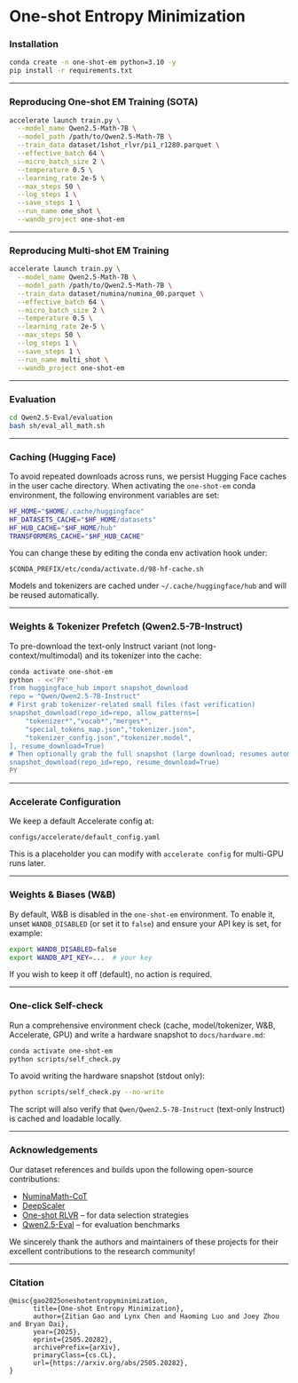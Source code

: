 # One-shot Entropy Minimization

### Installation

```bash
conda create -n one-shot-em python=3.10 -y
pip install -r requirements.txt
```

---

### Reproducing One-shot EM Training (SOTA)

```bash
accelerate launch train.py \
  --model_name Qwen2.5-Math-7B \
  --model_path /path/to/Qwen2.5-Math-7B \
  --train_data dataset/1shot_rlvr/pi1_r1280.parquet \
  --effective_batch 64 \
  --micro_batch_size 2 \
  --temperature 0.5 \
  --learning_rate 2e-5 \
  --max_steps 50 \
  --log_steps 1 \
  --save_steps 1 \
  --run_name one_shot \
  --wandb_project one-shot-em
```

---

### Reproducing Multi-shot EM Training

```bash
accelerate launch train.py \
  --model_name Qwen2.5-Math-7B \
  --model_path /path/to/Qwen2.5-Math-7B \
  --train_data dataset/numina/numina_00.parquet \
  --effective_batch 64 \
  --micro_batch_size 2 \
  --temperature 0.5 \
  --learning_rate 2e-5 \
  --max_steps 50 \
  --log_steps 1 \
  --save_steps 1 \
  --run_name multi_shot \
  --wandb_project one-shot-em
```

---

### Evaluation

```bash
cd Qwen2.5-Eval/evaluation
bash sh/eval_all_math.sh
```

---

### Caching (Hugging Face)

To avoid repeated downloads across runs, we persist Hugging Face caches in the user cache directory. When activating the `one-shot-em` conda environment, the following environment variables are set:

```bash
HF_HOME="$HOME/.cache/huggingface"
HF_DATASETS_CACHE="$HF_HOME/datasets"
HF_HUB_CACHE="$HF_HOME/hub"
TRANSFORMERS_CACHE="$HF_HUB_CACHE"
```

You can change these by editing the conda env activation hook under:

```
$CONDA_PREFIX/etc/conda/activate.d/98-hf-cache.sh
```

Models and tokenizers are cached under `~/.cache/huggingface/hub` and will be reused automatically.

---

### Weights & Tokenizer Prefetch (Qwen2.5-7B-Instruct)

To pre-download the text-only Instruct variant (not long-context/multimodal) and its tokenizer into the cache:

```bash
conda activate one-shot-em
python - <<'PY'
from huggingface_hub import snapshot_download
repo = "Qwen/Qwen2.5-7B-Instruct"
# First grab tokenizer-related small files (fast verification)
snapshot_download(repo_id=repo, allow_patterns=[
    "tokenizer*","vocab*","merges*",
    "special_tokens_map.json","tokenizer.json",
    "tokenizer_config.json","tokenizer.model",
], resume_download=True)
# Then optionally grab the full snapshot (large download; resumes automatically)
snapshot_download(repo_id=repo, resume_download=True)
PY
```

---

### Accelerate Configuration

We keep a default Accelerate config at:

```
configs/accelerate/default_config.yaml
```

This is a placeholder you can modify with `accelerate config` for multi-GPU runs later.

---

### Weights & Biases (W&B)

By default, W&B is disabled in the `one-shot-em` environment. To enable it, unset `WANDB_DISABLED` (or set it to `false`) and ensure your API key is set, for example:

```bash
export WANDB_DISABLED=false
export WANDB_API_KEY=...  # your key
```

If you wish to keep it off (default), no action is required.

---

### One-click Self-check

Run a comprehensive environment check (cache, model/tokenizer, W&B, Accelerate, GPU) and write a hardware snapshot to `docs/hardware.md`:

```bash
conda activate one-shot-em
python scripts/self_check.py
```

To avoid writing the hardware snapshot (stdout only):

```bash
python scripts/self_check.py --no-write
```

The script will also verify that `Qwen/Qwen2.5-7B-Instruct` (text-only Instruct) is cached and loadable locally.

---

### Acknowledgements

Our dataset references and builds upon the following open-source contributions:

- [NuminaMath-CoT](https://huggingface.co/datasets/AI-MO/NuminaMath-CoT)
- [DeepScaler](https://github.com/agentica-project/deepscaler)
- [One-shot RLVR](https://github.com/ypwang61/One-Shot-RLVR/) – for data selection strategies
- [Qwen2.5-Eval](https://github.com/QwenLM/Qwen2.5-Math/) – for evaluation benchmarks

We sincerely thank the authors and maintainers of these projects for their excellent contributions to the research community!


---

### Citation
```
@misc{gao2025oneshotentropyminimization,
      title={One-shot Entropy Minimization}, 
      author={Zitian Gao and Lynx Chen and Haoming Luo and Joey Zhou and Bryan Dai},
      year={2025},
      eprint={2505.20282},
      archivePrefix={arXiv},
      primaryClass={cs.CL},
      url={https://arxiv.org/abs/2505.20282}, 
}
```
